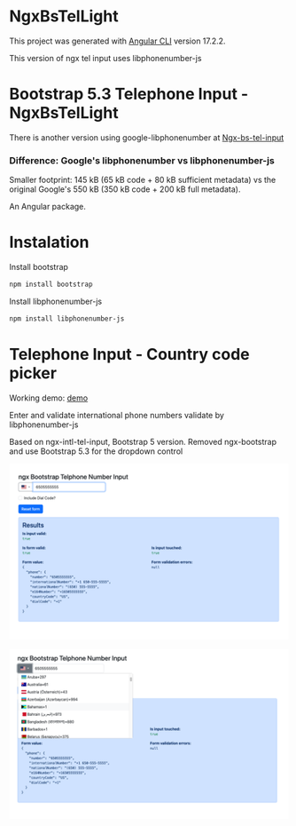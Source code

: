 # NgxBsTelLight

This project was generated with [Angular CLI](https://github.com/angular/angular-cli) version 17.2.2.

This version of ngx tel input uses libphonenumber-js

# Bootstrap 5.3 Telephone Input - NgxBsTelLight

There is another version using google-libphonenumber at [Ngx-bs-tel-input](https://www.npmjs.com/package/ngx-bs-tel-input)

### Difference: Google's libphonenumber vs libphonenumber-js

Smaller footprint: 145 kB (65 kB code + 80 kB sufficient metadata) vs the original Google's 550 kB (350 kB code + 200 kB full metadata).

An Angular package.

# Instalation
Install bootstrap
```bash
npm install bootstrap
```
Install libphonenumber-js
```bash
npm install libphonenumber-js
```
# Telephone Input - Country code picker

Working demo: [demo](https://monggos.com/tel)

Enter and validate international phone numbers validate by libphonenumber-js

Based on ngx-intl-tel-input, Bootstrap 5 version. Removed ngx-bootstrap and use Bootstrap 5.3 for the dropdown control

![Screenshot](https://github.com/hezyz/ngx-bs-tel-input/blob/main/src/assets/Screenshot%202023-07-11%20at%201.59.08.png)

![Screenshot](https://github.com/hezyz/ngx-bs-tel-input/blob/main/src/assets/Screenshot%202023-07-11%20at%201.59.25.png)



